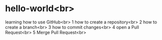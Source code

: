 # hello-world\<br>
learning how to use GitHub\<br>
1 how to create a repository\<br>
2 how to create a branch\<br>
3 how to commit changes\<br>
4 open a  Pull Request\<br>
5 Merge Pull Request\<br>
